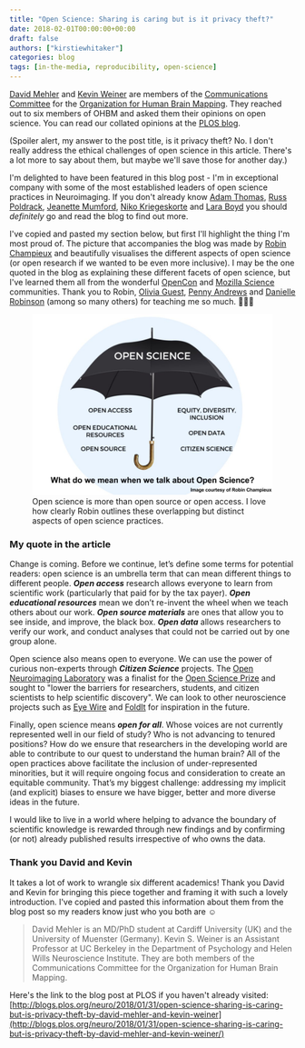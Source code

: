 ```yaml
---
title: "Open Science: Sharing is caring but is it privacy theft?"
date: 2018-02-01T00:00:00+00:00
draft: false
authors: ["kirstiewhitaker"]
categories: blog
tags: [in-the-media, reproducibility, open-science]
---
```


[David Mehler](https://twitter.com/neuroccino) and [Kevin Weiner](https://twitter.com/neuroKevin) are members of the [Communications Committee](https://www.ohbmbrainmappingblog.com/?activateFull=false) for the [Organization for Human Brain Mapping](https://www.humanbrainmapping.org/i4a/pages/index.cfm?pageID=3267&activateFull=false). They reached out to six members of OHBM and asked them their opinions on open science. You can read our collated opinions at the [PLOS blog](http://blogs.plos.org/neuro/2018/01/31/open-science-sharing-is-caring-but-is-privacy-theft-by-david-mehler-and-kevin-weiner/).

(Spoiler alert, my answer to the post title, is it privacy theft? No. I don't really address the ethical challenges of open science in this article. There's a lot more to say about them, but maybe we'll save those for another day.)

I'm delighted to have been featured in this blog post - I'm in exceptional company with some of the most established leaders of open science practices in Neuroimaging. If you don't already know [Adam Thomas](https://twitter.com/damadam), [Russ Poldrack](https://twitter.com/russpoldrack), [Jeanette Mumford](https://twitter.com/mumbrainstats), [Niko Kriegeskorte](https://twitter.com/KriegeskorteLab) and [Lara Boyd](https://twitter.com/UBC_BrainLab) you should *definitely* go and read the blog to find out more.

I've copied and pasted my section below, but first I'll highlight the thing I'm most proud of. The picture that accompanies the blog was made by [Robin Champieux](https://twitter.com/rchampieux) and beautifully visualises the different aspects of open science (or open research if we wanted to be even more inclusive). I may be the one quoted in the blog as explaining these different facets of open science, but I've learned them all from the wonderful [OpenCon](http://www.opencon2017.org/) and [Mozilla Science](https://science.mozilla.org/) communities. Thank you to Robin, [Olivia Guest](https://twitter.com/o_guest), [Penny Andrews](https://twitter.com/pennyb) and [Danielle Robinson](https://twitter.com/daniellecrobins) (among so many others) for teaching me so much. 🙌💖🎉

<figure>
  <img src="/images/open-science-umbrella.jpg"
       alt="Cartoon umbrella with caption: what do we mean when we talk about open science
            and six aspects of open science featured.">
  <figcaption>Open science is more than open source or open access. I love how clearly Robin outlines these overlapping but distinct aspects of open science practices.</figcaption>
</figure>

### My quote in the article

Change is coming. Before we continue, let’s define some terms for potential readers: open science is an umbrella term that can mean different things to different people. ***Open access*** research allows everyone to learn from scientific work (particularly that paid for by the tax payer). ***Open educational resources*** mean we don’t re-invent the wheel when we teach others about our work. ***Open source materials*** are ones that allow you to see inside, and improve, the black box. ***Open data*** allows researchers to verify our work, and conduct analyses that could not be carried out by one group alone.

Open science also means open to everyone. We can use the power of curious non-experts through ***Citizen Science*** projects. The [Open Neuroimaging Laboratory](http://openneu.ro/start/) was a finalist for the [Open Science Prize](https://www.openscienceprize.org/) and sought to "lower the barriers for researchers, students, and citizen scientists to help scientific discovery". We can look to other neuroscience projects such as [Eye Wire](https://en.wikipedia.org/wiki/Eyewire) and [FoldIt](https://fold.it/portal/) for inspiration in the future.

Finally, open science means ***open for all***. Whose voices are not currently represented well in our field of study? Who is not advancing to tenured positions? How do we ensure that researchers in the developing world are able to contribute to our quest to understand the human brain? All of the open practices above facilitate the inclusion of under-represented minorities, but it will require ongoing focus and consideration to create an equitable community. That’s my biggest challenge: addressing my implicit (and explicit) biases to ensure we have bigger, better and more diverse ideas in the future.

I would like to live in a world where helping to advance the boundary of scientific knowledge is rewarded through new findings and by confirming (or not) already published results irrespective of who owns the data.

### Thank you David and Kevin

It takes a lot of work to wrangle six different academics! Thank you David and Kevin for bringing this piece together and framing it with such a lovely introduction. I've copied and pasted this information about them from the blog post so my readers know just who you both are ☺️

> David Mehler is an MD/PhD student at Cardiff University (UK) and the University of Muenster (Germany). Kevin S. Weiner is an Assistant Professor at UC Berkeley in the Department of Psychology and Helen Wills Neuroscience Institute. They are both members of the Communications Committee for the Organization for Human Brain Mapping.

Here's the link to the blog post at PLOS if you haven't already visited: [http://blogs.plos.org/neuro/2018/01/31/open-science-sharing-is-caring-but-is-privacy-theft-by-david-mehler-and-kevin-weiner](http://blogs.plos.org/neuro/2018/01/31/open-science-sharing-is-caring-but-is-privacy-theft-by-david-mehler-and-kevin-weiner/)
